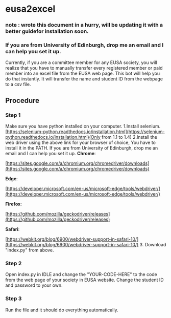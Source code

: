 # eusa2excel
### note : wrote this document in a hurry, will be updating it with  a better guidefor installation soon.
###  If you are from University of Edinburgh, drop me an email and I can help you set it up.

Currently, if you are a committee member for any EUSA society, you will realize that you have to manually transfer every registered member or paid member into an excel file from the EUSA web page.
This bot will help you do that instantly. It will transfer the name and student ID from the webpage to a csv file.

## Procedure
### Step 1
Make sure you have python installed on your computer.
1.Install selenium.
 [https://selenium-python.readthedocs.io/installation.html](https://selenium-python.readthedocs.io/installation.html)(Only from 1.1 to 1.4)
 2.Install the web driver using the above link for your browser of choice,
 You have to install it in the PATH. 
 If you are from University of Edinburgh, drop me an email and I can help you set it up.
 **Chrome**:

[https://sites.google.com/a/chromium.org/chromedriver/downloads](https://sites.google.com/a/chromium.org/chromedriver/downloads)

**Edge**:

[https://developer.microsoft.com/en-us/microsoft-edge/tools/webdriver/](https://developer.microsoft.com/en-us/microsoft-edge/tools/webdriver/)

**Firefox**:

[https://github.com/mozilla/geckodriver/releases](https://github.com/mozilla/geckodriver/releases)

**Safari**:

[https://webkit.org/blog/6900/webdriver-support-in-safari-10/](https://webkit.org/blog/6900/webdriver-support-in-safari-10/)
3. Download "index.py" from above.
### Step 2
Open index.py in IDLE and change the "YOUR-CODE-HERE" to the code from the web page of your society in EUSA website. Change the student ID and password to your own.
### Step 3 
Run the file and it should do everything automatically.

